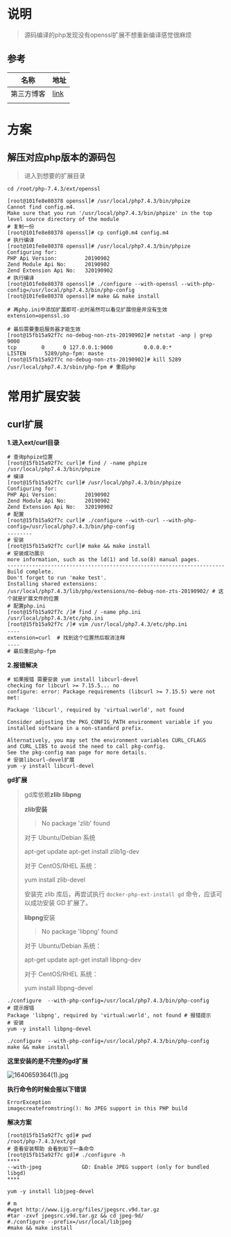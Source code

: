 # 说明

> 源码编译的php发现没有openssl扩展不想重新编译感觉很麻烦

## 参考

| 名称       | 地址                                                         |
| ---------- | ------------------------------------------------------------ |
| 第三方博客 | [link](https://blog.csdn.net/weixin_42392367/article/details/115564198) |
|            |                                                              |

# 方案

## 解压对应php版本的源码包

> 进入到想要的扩展目录

```shell
cd /root/php-7.4.3/ext/openssl

[root@101fe8e80378 openssl]# /usr/local/php7.4.3/bin/phpize
Cannot find config.m4. 
Make sure that you run '/usr/local/php7.4.3/bin/phpize' in the top level source directory of the module
# 复制一份
[root@101fe8e80378 openssl]# cp config0.m4 config.m4
# 执行编译
[root@101fe8e80378 openssl]# /usr/local/php7.4.3/bin/phpize
Configuring for:
PHP Api Version:         20190902
Zend Module Api No:      20190902
Zend Extension Api No:   320190902
# 执行编译
[root@101fe8e80378 openssl]# ./configure --with-openssl --with-php-config=/usr/local/php7.4.3/bin/php-config 
[root@101fe8e80378 openssl]# make && make install

# 再php.ini中添加扩展即可-此时虽然可以看见扩展但是并没有生效
extension=openssl.so

# 最后需要重启服务器才能生效
[root@15fb15a92f7c no-debug-non-zts-20190902]# netstat -anp | grep 9000
tcp        0      0 127.0.0.1:9000          0.0.0.0:*               LISTEN      5289/php-fpm: maste
[root@15fb15a92f7c no-debug-non-zts-20190902]# kill 5289
/usr/local/php7.4.3/sbin/php-fpm # 重启php

```

# 常用扩展安装

 ## curl扩展

**1.进入ext/curl目录**

```shell
# 查询phpize位置
[root@15fb15a92f7c curl]# find / -name phpize
/usr/local/php7.4.3/bin/phpize
# 编译
[root@15fb15a92f7c curl]# /usr/local/php7.4.3/bin/phpize
Configuring for:
PHP Api Version:         20190902
Zend Module Api No:      20190902
Zend Extension Api No:   320190902
# 配置
[root@15fb15a92f7c curl]# ./configure --with-curl --with-php-config=/usr/local/php7.4.3/bin/php-config 
........
# 安装
[root@15fb15a92f7c curl]# make && make install 
# 安装成功展示
more information, such as the ld(1) and ld.so(8) manual pages.
----------------------------------------------------------------------
Build complete.
Don't forget to run 'make test'.
Installing shared extensions:     /usr/local/php7.4.3/lib/php/extensions/no-debug-non-zts-20190902/ # 这个就是扩展文件的位置
# 配置php.ini  
[root@15fb15a92f7c /]# find / -name php.ini
/usr/local/php7.4.3/etc/php.ini
[root@15fb15a92f7c /]# vim /usr/local/php7.4.3/etc/php.ini
....
extension=curl  # 找到这个位置然后取消注释
....
# 最后重启php-fpm
```

**2.报错解决**

```shell
# 如果报错 需要安装 yum install libcurl-devel 
checking for libcurl >= 7.15.5... no
configure: error: Package requirements (libcurl >= 7.15.5) were not met:

Package 'libcurl', required by 'virtual:world', not found

Consider adjusting the PKG_CONFIG_PATH environment variable if you
installed software in a non-standard prefix.

Alternatively, you may set the environment variables CURL_CFLAGS
and CURL_LIBS to avoid the need to call pkg-config.
See the pkg-config man page for more details.
# 安装libcurl-devel扩展
yum -y install libcurl-devel 
```

**gd扩展**

> gd库依赖**zlib**  **libpng**           
>
> **zlib安装**
>
> >  No package 'zlib' found    
>
> 对于 Ubuntu/Debian 系统
>
> apt-get update
> apt-get install zlib1g-dev
>
> 对于 CentOS/RHEL 系统：
>
> yum install zlib-devel
>
> 安装完 zlib 库后，再尝试执行 `docker-php-ext-install gd` 命令，应该可以成功安装 GD 扩展了。
>
> **libpng**安装
>
> >    No package 'libpng' found
>
> 对于 Ubuntu/Debian 系统：
>
> apt-get update
> apt-get install libpng-dev
>
> 对于 CentOS/RHEL 系统：
>
> yum install libpng-devel

```shell
./configure  --with-php-config=/usr/local/php7.4.3/bin/php-config
# 提示报错
Package 'libpng', required by 'virtual:world', not found # 报错提示
# 安装
yum -y install libpng-devel

./configure  --with-php-config=/usr/local/php7.4.3/bin/php-config
make && make install
```

**这里安装的是不完整的gd扩展**

![1640659364(1).jpg](https://gitee.com/yaolliuyang/blogImages/raw/master/blogImages/E6d9hbyYW8vfiFD.png)

**执行命令的时候会报以下错误**

```shell
ErrorException
imagecreatefromstring(): No JPEG support in this PHP build
```

**解决方案**

```shell
[root@15fb15a92f7c gd]# pwd
/root/php-7.4.3/ext/gd
# 查看安装帮助 会看到如下一条命令
[root@15fb15a92f7c gd]# ./configure -h
****
--with-jpeg             GD: Enable JPEG support (only for bundled libgd)
****

yum -y install libjpeg-devel

# m
#wget http://www.ijg.org/files/jpegsrc.v9d.tar.gz
#tar -zxvf jpegsrc.v9d.tar.gz && cd jpeg-9d/
#./configure --prefix=/usr/local/libjpeg
#make && make install
```






